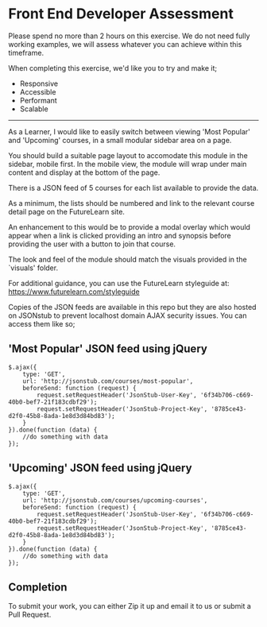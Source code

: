 Front End Developer Assessment
==============================

Please spend no more than 2 hours on this exercise. We do not need fully working examples, we will assess whatever you can achieve within this timeframe.

When completing this exercise, we'd like you to try and make it;

* Responsive
* Accessible
* Performant
* Scalable

* * *

As a Learner, I would like to easily switch between viewing 'Most Popular' and 'Upcoming' courses, in a small modular sidebar area on a page.

You should build a suitable page layout to accomodate this module in the sidebar, mobile first. In the mobile view, the module will wrap under main content and display at the bottom of the page.

There is a JSON feed of 5 courses for each list available to provide the data.

As a minimum, the lists should be numbered and link to the relevant course detail page on the FutureLearn site.

An enhancement to this would be to provide a modal overlay which would appear when a link is clicked providing an intro and synopsis before providing the user with a button to join that course.

The look and feel of the module should match the visuals provided in the `visuals' folder.

For additional guidance, you can use the FutureLearn styleguide at: https://www.futurelearn.com/styleguide

Copies of the JSON feeds are available in this repo but they are also hosted on JSONstub to prevent localhost domain AJAX security issues. You can access them like so;


'Most Popular' JSON feed using jQuery
-------------------------------------
    $.ajax({
        type: 'GET',
        url: 'http://jsonstub.com/courses/most-popular',
        beforeSend: function (request) {
            request.setRequestHeader('JsonStub-User-Key', '6f34b706-c669-40b0-bef7-21f183cdbf29');
            request.setRequestHeader('JsonStub-Project-Key', '8785ce43-d2f0-45b8-8ada-1e8d3d84bd83');
        }
    }).done(function (data) {
        //do something with data
    });




'Upcoming' JSON feed using jQuery
---------------------------------
    $.ajax({
        type: 'GET',
        url: 'http://jsonstub.com/courses/upcoming-courses',
        beforeSend: function (request) {
            request.setRequestHeader('JsonStub-User-Key', '6f34b706-c669-40b0-bef7-21f183cdbf29');
            request.setRequestHeader('JsonStub-Project-Key', '8785ce43-d2f0-45b8-8ada-1e8d3d84bd83');
        }
    }).done(function (data) {
        //do something with data
    });


Completion
---------------
To submit your work, you can either Zip it up and email it to us or submit a Pull Request.


